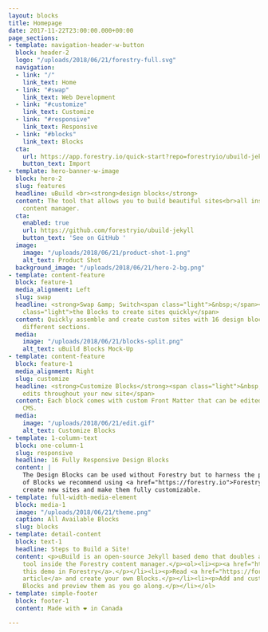 ```yaml
---
layout: blocks
title: Homepage
date: 2017-11-22T23:00:00.000+00:00
page_sections:
- template: navigation-header-w-button
  block: header-2
  logo: "/uploads/2018/06/21/forestry-full.svg"
  navigation:
  - link: "/"
    link_text: Home
  - link: "#swap"
    link_text: Web Development
  - link: "#customize"
    link_text: Customize
  - link: "#responsive"
    link_text: Responsive
  - link: "#blocks"
    link_text: Blocks
  cta:
    url: https://app.forestry.io/quick-start?repo=forestryio/ubuild-jekyll&provider=github&engine=jekyll
    button_text: Import
- template: hero-banner-w-image
  block: hero-2
  slug: features
  headline: uBuild <br><strong>design blocks</strong>
  content: The tool that allows you to build beautiful sites<br>all inside Forestry's
    content manager.
  cta:
    enabled: true
    url: https://github.com/forestryio/ubuild-jekyll
    button_text: 'See on GitHub '
  image:
    image: "/uploads/2018/06/21/product-shot-1.png"
    alt_text: Product Shot
  background_image: "/uploads/2018/06/21/hero-2-bg.png"
- template: content-feature
  block: feature-1
  media_alignment: Left
  slug: swap
  headline: <strong>Swap &amp; Switch<span class="light">&nbsp;</span></strong><span
    class="light">the Blocks to create sites quickly</span>
  content: Quickly assemble and create custom sites with 16 design blocks for seven
    different sections.
  media:
    image: "/uploads/2018/06/21/blocks-split.png"
    alt_text: uBuild Blocks Mock-Up
- template: content-feature
  block: feature-1
  media_alignment: Right
  slug: customize
  headline: <strong>Customize Blocks</strong><span class="light">&nbsp;to make quick
    edits throughout your new site</span>
  content: Each block comes with custom Front Matter that can be edited in Forestry
    CMS.
  media:
    image: "/uploads/2018/06/21/edit.gif"
    alt_text: Customize Blocks
- template: 1-column-text
  block: one-column-1
  slug: responsive
  headline: 16 Fully Responsive Design Blocks
  content: |
    The Design Blocks can be used without Forestry but to harness the power
    of Blocks we recommend using <a href="https://forestry.io">Forestry</a>. Once the site is imported you can immediately
    create new sites and make them fully customizable.
- template: full-width-media-element
  block: media-1
  image: "/uploads/2018/06/21/theme.png"
  caption: All Available Blocks
  slug: blocks
- template: detail-content
  block: text-1
  headline: Steps to Build a Site!
  content: <p>uBuild is an open-source Jekyll based demo that doubles as a builder
    tool inside the Forestry content manager.</p><ol><li><p><a href="https://app.forestry.io/quick-start?repo=forestryio/ubuild-jekyll&provider=github&engine=jekyll">Import
    this demo in Forestry</a>.</p></li><li><p>Read <a href="https://forestry.io/blog/ubuild-a-new-theme-for-static-sites-using-blocks/">our
    article</a> and create your own Blocks.</p></li><li><p>Add and customize the available
    Blocks and preview them as you go along.</p></li></ol>
- template: simple-footer
  block: footer-1
  content: Made with ❤︎ in Canada

---
```


